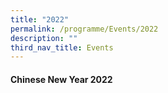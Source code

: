 ```yaml
---
title: "2022"
permalink: /programme/Events/2022
description: ""
third_nav_title: Events
---
```

#### Chinese New Year 2022

